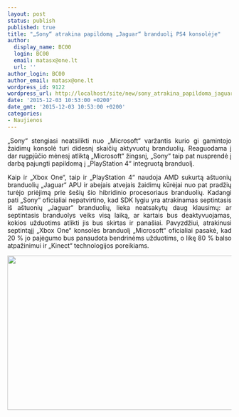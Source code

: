 ```yaml
---
layout: post
status: publish
published: true
title: "„Sony“ atrakina papildomą „Jaguar“ branduolį PS4 konsolėje"
author:
  display_name: BC00
  login: BC00
  email: matasx@one.lt
  url: ''
author_login: BC00
author_email: matasx@one.lt
wordpress_id: 9122
wordpress_url: http://localhost/site/new/sony_atrakina_papildoma_jaguar_branduoli_ps4_konsoleje/
date: '2015-12-03 10:53:00 +0200'
date_gmt: '2015-12-03 10:53:00 +0200'
categories:
- Naujienos
---
```

<p style="text-align: justify;">
	&bdquo;Sony&ldquo; stengiasi neatsilikti nuo &bdquo;Microsoft&ldquo; varžantis kurio gi gamintojo žaidimų konsolė turi didesnį skaičių aktyvuotų branduolių. Reaguodama į dar rugpjūčio mėnesį atliktą &bdquo;Microsoft&ldquo; žingsnį, &bdquo;Sony&ldquo; taip pat nusprendė į darbą pajungti papildomą į &bdquo;PlayStation 4&ldquo; integruotą branduolį.</p>
<p style="text-align: justify;">
	Kaip ir &bdquo;Xbox One&ldquo;, taip ir &bdquo;PlayStation 4&ldquo; naudoja AMD sukurtą a&scaron;tuonių branduolių &bdquo;Jaguar&ldquo; APU ir abejais atvejais žaidimų kūrėjai nuo pat pradžių turėjo priėjimą prie &scaron;e&scaron;ių &scaron;io hibridinio procesoriaus branduolių. Kadangi pati &bdquo;Sony&ldquo; oficialiai nepatvirtino, kad SDK lygiu yra atrakinamas septintasis i&scaron; a&scaron;tuonių &bdquo;Jaguar&ldquo; branduolių, lieka neatsakytų daug klausimų: ar septintasis branduolys veiks visą laiką, ar kartais bus deaktyvuojamas, kokios užduotims atlikti jis bus skirtas ir pana&scaron;iai. Pavyzdžiui, atrakinusi septintąjį &bdquo;Xbox One&ldquo; konsolės branduolį &bdquo;Microsoft&ldquo; oficialiai pasakė, kad 20 % jo pajėgumo bus panaudota bendrinėms užduotims, o likę 80 % balso atpažinimui ir &bdquo;Kinect&ldquo; technologijos poreikiams.</p>
<p>
	<img alt="" src="http://technews.lt/userfiles/sony-2015-ps4-soc.jpg" style="width: 520px; height: 346px;" /></p>
